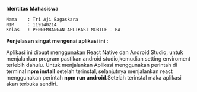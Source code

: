 <b>Identitas Mahasiswa</b>

    Nama    : Tri Aji Bagaskara
    NIM     : 119140214
    Kelas   : PENGEMBANGAN APLIKASI MOBILE - RA

<b>Penjelasan singat mengenai aplikasi ini :</b>

Aplikasi ini dibuat menggunakan React Native dan Android Studio, untuk menjalankan program pastikan android studio,kemudian setting enviroment terlebih dahulu. Untuk menjalankan Aplikasi menggunakan perintah di terminal <b>npm install</b> setelah terinstal, selanjutnya menjalankan react menggunakan perintah <b>npm run android</b>.Setelah terinstal maka aplikasi akan terbuka sendiri.
